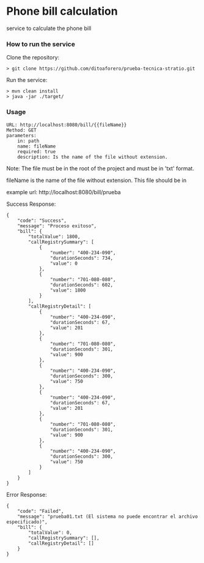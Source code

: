 # Phone bill calculation
service to calculate the phone bill

### How to run the service
Clone the repository:
```
> git clone https://github.com/ditoaforero/prueba-tecnica-stratio.git
```
Run the service:
```
> mvn clean install 
> java -jar ./target/
```

### Usage
```
URL: http://localhost:8080/bill/{{fileName}}
Method: GET 
parameters: 
    in: path
    name: fileName
    required: true
    description: Is the name of the file without extension.
```

Note: The file must be in the root of the project and must be in 'txt' format.

fileName is the name of the file without extension. This file should be in 

example url: http://localhost:8080/bill/prueba 



Success Response:
```
{
    "code": "Success",
    "message": "Proceso exitoso",
    "bill": {
        "totalValue": 1800,
        "callRegistrySummary": [
            {
                "number": "400-234-090",
                "durationSeconds": 734,
                "value": 0
            },
            {
                "number": "701-080-080",
                "durationSeconds": 602,
                "value": 1800
            }
        ],
        "callRegistryDetail": [
            {
                "number": "400-234-090",
                "durationSeconds": 67,
                "value": 201
            },
            {
                "number": "701-080-080",
                "durationSeconds": 301,
                "value": 900
            },
            {
                "number": "400-234-090",
                "durationSeconds": 300,
                "value": 750
            },
            {
                "number": "400-234-090",
                "durationSeconds": 67,
                "value": 201
            },
            {
                "number": "701-080-080",
                "durationSeconds": 301,
                "value": 900
            },
            {
                "number": "400-234-090",
                "durationSeconds": 300,
                "value": 750
            }
        ]
    }
}
```

Error Response:
```
{
    "code": "Failed",
    "message": "prueba01.txt (El sistema no puede encontrar el archivo especificado)",
    "bill": {
        "totalValue": 0,
        "callRegistrySummary": [],
        "callRegistryDetail": []
    }
}
```



